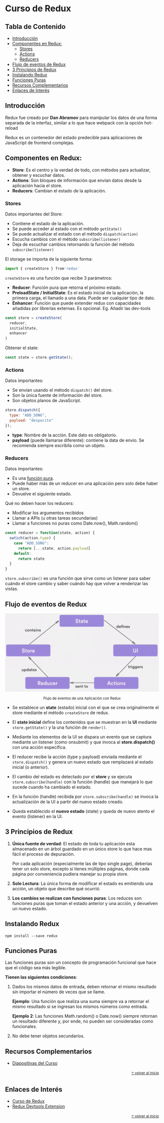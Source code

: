 # Curso de Redux<!-- omit in toc -->

## Tabla de Contenido<!-- omit in toc -->
- [Introducción](#introducción)
- [Componentes en Redux:](#componentes-en-redux)
  - [Stores](#stores)
  - [Actions](#actions)
  - [Reducers](#reducers)
- [Flujo de eventos de Redux](#flujo-de-eventos-de-redux)
- [3 Principios de Redux](#3-principios-de-redux)
- [Instalando Redux](#instalando-redux)
- [Funciones Puras](#funciones-puras)
- [Recursos Complementarios](#recursos-complementarios)
- [Enlaces de Interés](#enlaces-de-interés)

## Introducción

Redux fue creado por **Dan Abramov** para manipular los datos de una forma separada de la interfaz, similar a lo que hace webpack con la opción hot-reload

Redux es un contenedor del estado predecible para aplicaciones de JavaScript de frontend complejas.

## Componentes en Redux:

* **Store**: Es el centro y la verdad de todo, con métodos para actualizar, obtener y escuchar datos.
* **Actions**: Son bloques de información que envian datos desde la aplicación hacia el store.
* **Reducers**: Cambian el estado de la aplicación.

### Stores

Datos importantes del Store:

* Contiene el estado de la aplicación.
* Se puede acceder al estado con el método `getState()`
* Se puede actualizar el estado con el método `dispatch(action)`
* Escucha cambios con el método `subscribe(listener)`
* Deja de escuchar cambios retornando la función del método `subscribe(listener)`

El storage se importa de la siguiente forma:

```js
import { createStore } from'redux'
```

`createStore` es una función que recibe 3 parámetros:
* **Reducer**: Función pura que retorna el próximo estado.
* **PreloadState / InitialState**: Es el estado inicial de la aplicación, la primera carga, el llamado a una data. Puede ser cualquier tipo de dato.
* **Enhancer**: Función que puede extender redux con capacidades añadidas por librerías externas. Es opcional. Eg. Añadir las dev-tools

```js
const store = createStore(
  reducer,
  initialState,
  enhancer
)
```

Obtener el state:

```js
const state = store.getState();
```

### Actions

Datos importantes:

* Se envían usando el método `dispatch()` del store.
* Son la única fuente de información del store.
* Son objetos planos de JavaScript.

```js
store.dispatch({
  type: "ADD_SONG",
  payload: "despacito"
});
```

* **type**: Nombre de la acción. Este dato es obligatorio.
* **payload** (puede llamarse diferente): contiene la data de envío. Se recomienda siempre escribila como un objeto.

### Reducers 

Datos importantes:

* Es una [función pura](#funciones-puras).
* Puede haber más de un reducer en una aplicación pero solo debe haber un store.
* Devuelve el siguiente estado.

Qué no deben hacer los reducers:

* Modificar los argumentos recibidos
* Llamar a APIs (u otras tareas secundarias)
* Llamar a funciones no puras como Date.now(), Math.random()

```js
const reducer = function(state, action) {
  swtich(action.type) {
    case "ADD_SONG":
      return [...state, action.payload]
    default:
      return state
  }
}
```

`store.subscribe()` es una función que sirve como un listener para saber cuándo el store cambio y saber cuándo hay que volver a renderizar las vistas.

## Flujo de eventos de Redux

<div align="center">
  <img src="img/como-funciona-redux.png">
  <small><p>Flujo de eventos de una Aplicación con Redux</p></small>
</div>

* Se establece un **state** (estado) inicial con el que se crea originalmente el store mediante el método `createStore` de redux.
  
* El **state inicial** define los contenidos que se muestran en la **UI** mediante `store.getState()` y la una función de `render()`.
  
* Mediante los elementos de la UI se dispara un evento que se captura mediante un listener (como onsubmit) y que invoca al **store.dispatch()** con una acción específica.
  
* El reducer recibe la acción (type y payload) enviada mediante el `store.dispatch()` y genera un nuevo estado que remplazará al estado inicial (o anterior).
  
* El cambio del estado es detectado por el **store** y se ejecuta `store.subscribe(handle)` con la función (handle) que manejará lo que sucede cuando ha cambiado el estado.
  
* En la función (handle) recibida por `store.subscribe(handle)` se invoca la actualización de la UI a partir del nuevo estado creado.
  
* Queda establecido el **nuevo estado** (state) y queda de nuevo atento el evento (listener) en la UI.

## 3 Principios de Redux

1. **Única fuente de verdad**:
El estado de toda tu aplicación esta almacenado en un árbol guardado en un único store lo que hace mas fácil el proceso de depuración.  

   Por cada aplicación (especialmente las de tipo single page), deberías tener un solo store, excepto si tienes múltiples páginas, donde cada página por conveniencia pudiera manejar su propia store.

2. **Solo Lectura**:
La única forma de modificar el estado es emitiendo una acción, un objeto que describe qué ocurrió.

3. **Los cambios se realizan con funciones puras**:
Los reduces son funciones puras que toman el estado anterior y una acción, y devuelven un nuevo estado.

## Instalando Redux

```
npm install --save redux
```

## Funciones Puras

Las funciones puras son un concepto de programación funcional que hace que el código sea más legible. 

**Tienen las siguientes condiciones**:

1. Dados los mismos datos de entrada, deben retornar el mismo resultado sin importar el número de veces que se llame.

   **Ejemplo**: Una función que realiza una suma siempre va a retornar el mismo resultado si se ingresan los mismos números como entrada.

   **Ejemplo 2**: Las funciones Math.random() o Date.now() siempre retornan un resultado diferente y, por ende, no pueden ser consideradas como funcionales.

2. No debe tener objetos secundarios.

## Recursos Complementarios
* [Diapositivas del Curso](docs/redux.pdf)

<div align="right">
  <small><a href="#tabla-de-contenido">🡡 volver al inicio</a></small>
</div>

## Enlaces de Interés
* [Curso de Redux](https://platzi.com/clases/redux/)
* [Redux Devtools Extension](https://github.com/zalmoxisus/redux-devtools-extension)

<div align="right">
  <small><a href="#tabla-de-contenido">🡡 volver al inicio</a></small>
</div>